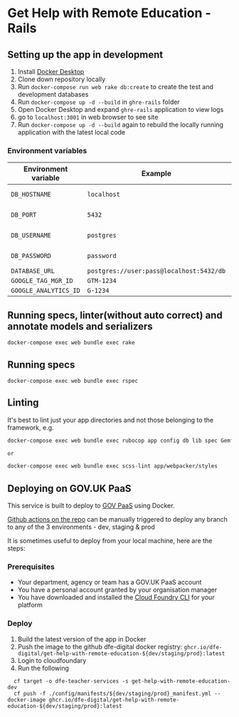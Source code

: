 # Get Help with Remote Education - Rails

## Setting up the app in development

1. Install [Docker Desktop](https://www.docker.com/products/docker-desktop)
2. Clone down repository locally
3. Run `docker-compose run web rake db:create` to create the test and development databases
4. Run `docker-compose up -d --build` in `ghre-rails` folder
5. Open Docker Desktop and expand `ghre-rails` application to view logs
6. go to `localhost:3001` in web browser to see site
7. Run `docker-compose up -d --build` again to rebuild the locally running application with the latest local code

### Environment variables

| Environment variable 	    | Example                                	  | Notes                                                                |
|------------------------   |------------------------------------------ |--------------------------------------------------------------------- |
| `DB_HOSTNAME`             | `localhost`                              	| Development/test environment only                                    |
| `DB_PORT`                 | `5432`                                   	| Development/test environment only                                    |
| `DB_USERNAME`             | `postgres`                               	| Development/test environment only                                    |
| `DB_PASSWORD`             | `password`                               	| Development/test environment only                                    |
| `DATABASE_URL`            | `postgres://user:pass@localhost:5432/db` 	|                                                                      |
| `GOOGLE_TAG_MGR_ID`       | `GTM-1234`                               	|                                                                      |
| `GOOGLE_ANALYTICS_ID`     | `G-1234`                                 	|                                                                      |

## Running specs, linter(without auto correct) and annotate models and serializers
```
docker-compose exec web bundle exec rake
```

## Running specs
```
docker-compose exec web bundle exec rspec
```

## Linting

It's best to lint just your app directories and not those belonging to the framework, e.g.

```bash
docker-compose exec web bundle exec rubocop app config db lib spec Gemfile --format clang -a

or

docker-compose exec web bundle exec scss-lint app/webpacker/styles
```

## Deploying on GOV.UK PaaS

This service is built to deploy to [GOV PaaS](https://www.cloud.service.gov.uk/) using Docker.

[Github actions on the repo](https://github.com/DFE-Digital/get-help-with-remote-education/actions) can be manually triggered to deploy any branch to any of the 3 environments - dev, staging & prod

It is sometimes useful to deploy from your local machine, here are the steps:

### Prerequisites

- Your department, agency or team has a GOV.UK PaaS account
- You have a personal account granted by your organisation manager
- You have downloaded and installed the [Cloud Foundry CLI](https://github.com/cloudfoundry/cli#downloads) for your platform

### Deploy

1. Build the latest version of the app in Docker
2. Push the image to the github dfe-digital docker registry: `ghcr.io/dfe-digital/get-help-with-remote-education-${dev/staging/prod}:latest`
3. Login to cloudfoundary
4. Run the following
```
  cf target -o dfe-teacher-services -s get-help-with-remote-education-dev
  cf push -f ./config/manifests/${dev/staging/prod}_manifest.yml --docker-image ghcr.io/dfe-digital/get-help-with-remote-education-${dev/staging/prod}:latest
```
